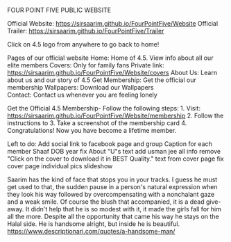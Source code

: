 FOUR POINT FIVE PUBLIC WEBSITE

Official Website: https://sirsaarim.github.io/FourPointFive/Website
Official Trailer: https://sirsaarim.github.io/FourPointFive/Trailer

Click on 4.5 logo from anywhere to go back to home!



Pages of our official website
	Home:
		Home of 4.5. View info about all our elite members 
	Covers:
		Only for family fans 
		Private link: https://sirsaarim.github.io/FourPointFive/Website/covers
	About Us:
		Learn about us and our story of 4.5 
	Get Membership: 
		Get the official our membership
	Wallpapers: 
		Download our Wallpapers  
	Contact: 
		Contact us whenever you are feeling lonely 





Get the Official 4.5 Membership- 
Follow the following steps:
	1. Visit: https://sirsaarim.github.io/FourPointFive/Website/membership
	2. Follow the instructions to
	3. Take a screenshot of the membership card
	4. Congratulations! Now you have become a lifetime member. 



Left to do:
Add social link to facebook page and group
Caption for each member
Shaaf DOB year
fix About "U"s text
add usman jee all info
remove "Click on the cover to download it in BEST Quality." text from cover page
fix cover page individual pics slideshow





Saarim has the kind of face that stops you in your tracks. I guess he must get used to that, the sudden pause in a person's natural expression when they look his way followed by overcompensating with a nonchalant gaze and a weak smile. Of course the blush that accompanied, it is a dead give-away. It didn't help that he is so modest with it, it made the girls fall for him all the more. Despite all the opportunity that came his way he stays on the Halal side. He is handsome alright, but inside he is beautiful.
https://www.descriptionari.com/quotes/a-handsome-man/



	